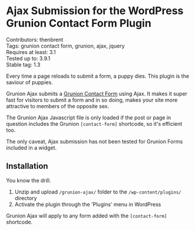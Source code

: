 # Ajax Submission for the WordPress Grunion Contact Form Plugin
Contributors: thenbrent  
Tags: grunion contact form, grunion, ajax, jquery  
Requires at least: 3.1  
Tested up to: 3.9.1  
Stable tag: 1.3  

Every time a page reloads to submit a form, a puppy dies. This plugin is the saviour of puppies. 

Grunion Ajax submits a [Grunion Contact Form](http://wordpress.org/extend/plugins/grunion-contact-form/) using Ajax. It makes it super fast for visitors to submit a form and in so doing, makes your site more attractive to members of the opposite sex. 

The Grunion Ajax Javascript file is only loaded if the post or page in question includes the Grunion `[contact-form]` shortcode, so it's efficient too.

The only caveat, Ajax submission has not been tested for Grunion Forms included in a widget. 


## Installation

You know the drill. 

1. Unzip and upload `/grunion-ajax/` folder to the `/wp-content/plugins/` directory
2. Activate the plugin through the 'Plugins' menu in WordPress

Grunion Ajax will apply to any form added with the `[contact-form]` shortcode.
